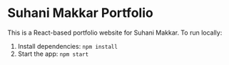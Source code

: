 
# Suhani Makkar Portfolio
This is a React-based portfolio website for Suhani Makkar. 
To run locally:
1. Install dependencies: `npm install`
2. Start the app: `npm start`
